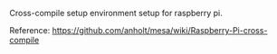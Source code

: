 Cross-compile setup environment setup for raspberry pi.

Reference: https://github.com/anholt/mesa/wiki/Raspberry-Pi-cross-compile
